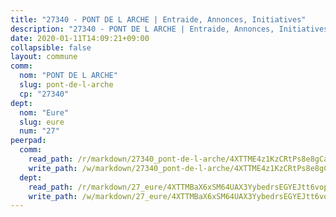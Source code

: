 ```yaml
---
title: "27340 - PONT DE L ARCHE | Entraide, Annonces, Initiatives"
description: "27340 - PONT DE L ARCHE | Entraide, Annonces, Initiatives"
date: 2020-01-11T14:09:21+09:00
collapsible: false
layout: commune
comm:
  nom: "PONT DE L ARCHE"
  slug: pont-de-l-arche
  cp: "27340"
dept:
  nom: "Eure"
  slug: eure
  num: "27"
peerpad:
  comm:
    read_path: /r/markdown/27340_pont-de-l-arche/4XTTME4z1KzCRtPs8e8gCaVN2WNKgd674ct834soQi1qAp6oj
    write_path: /w/markdown/27340_pont-de-l-arche/4XTTME4z1KzCRtPs8e8gCaVN2WNKgd674ct834soQi1qAp6oj-K3TgUP3H1GaThbKDoDgEhmxoagaSWsGp2ZdAcv59o1TopBwaowzNarvJEYjo94PdLR5eKsv32JMFiMaapfu8RGQChsR38mLfuLz8dgWcuasWNsD8mzKK9iWUqBYT1jKN8Q163uGV
  dept:
    read_path: /r/markdown/27_eure/4XTTMBaX6xSM64UAX3YybedrsEGYEJtt6vopdQsPEFtGijgwg
    write_path: /w/markdown/27_eure/4XTTMBaX6xSM64UAX3YybedrsEGYEJtt6vopdQsPEFtGijgwg-K3TgUmjy61Gu7ZFzjoVmiacXP2Rc4pq6sxVCYUX3mFQZWQw9yCKsEoAMagtuW4jJTYhK96DsWW4cPmZLagvQNZ34BscGcu4btrtJibt18c1mpqofaWe6Q3RartDiuMTjY7NrsH4r
---
```


